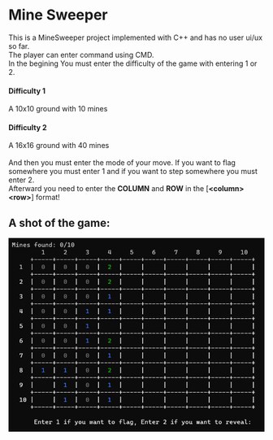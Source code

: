 # Mine Sweeper

This is a MineSweeper project implemented with C++ and has no user ui/ux so far.<br>
The player can enter command using CMD.<br>
In the begining You must enter the difficulty of the game with entering 1 or 2.<br>
<h4><b>Difficulty 1</b></h4> 
A 10x10 ground with 10 mines<br>
<h4><b>Difficulty 2</b></h4> 
A 16x16 ground with 40 mines<br><br>
And then you must enter the mode of your move. If you want to flag somewhere you must enter 1 and if you want to step somewhere you must enter 2.<br>
Afterward you need to enter the <b>COLUMN</b> and <b>ROW</b> in the [<b>&lt;column&gt; &lt;row&gt;</b>] format! <br>
<h2>
  A shot of the game:
</h2>
<p align="center">
  <img src="https://github.com/AminFiroozi/Minesweeper/blob/main/example.png" title="MineSweeper">
</p>
